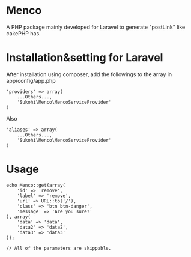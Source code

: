 Menco
=====

A PHP package mainly developed for Laravel to generate "postLink" like cakePHP has.

Installation&setting for Laravel
====

After installation using composer, add the followings to the array in  app/config/app.php

    'providers' => array(  
        ...Others...,  
        'Sukohi\Menco\MencoServiceProvider'  
    )

Also

    'aliases' => array(  
        ...Others...,  
        'Sukohi\Menco\MencoServiceProvider'  
    )

Usage
====

	echo Menco::get(array(
		'id' => 'remove', 
		'label' => 'remove', 
		'url' => URL::to('/'), 
		'class' => 'btn btn-danger', 
		'message' => 'Are you sure?'
	), array(
		'data' => 'data', 
		'data2' => 'data2', 
		'data3' => 'data3'
	));

	// All of the parameters are skippable.
